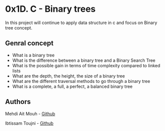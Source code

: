 # 0x1D. C - Binary trees

In this project will continue to apply data structure in c and focus on Binary tree concept.

## Genral concept
* What is a binary tree
* What is the difference between a binary tree and a Binary Search Tree
* What is the possible gain in terms of time complexity compared to linked lists
* What are the depth, the height, the size of a binary tree
* What are the different traversal methods to go through a binary tree
* What is a complete, a full, a perfect, a balanced binary tree


## Authors

Mehdi Ait Mouh - [Github](https://github.com/mehdi-dev97)

Ibtissam Toujni - [Github](https://github.com/IbtissamSmile)